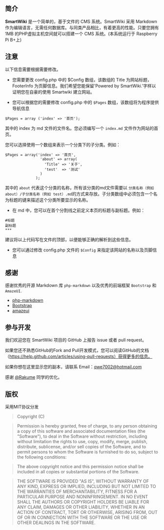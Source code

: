 ## 简介
**SmartWiki** 是一个简单的，基于文件的 CMS 系统。SmartWiki 采用 Markdown 作为编辑语言，无需任何数据库。与同类产品相比，有着更高的性能。只要您拥有1MB 的PHP虚拟主机空间就可以搭建一个 CMS 系统。(本系统运行于 Raspberry Pi B+上)

## 注意
以下信息需要根据需要修改。
* 您需要更改 config.php 中的 $Config 数组，该数组的 Title 为网站标题，FooterInfo 为页脚信息。我们希望您能保留'Powered by SmartWiki.'字样以证明您在自豪的使用 Smartwiki 建立网站。

* 您可以根据您的需要修改 config.php 中的 `$Pages` 数组，该数组将为程序提供导航信息

`$Pages = array ('index' => '首页');`

其中的 index 为 md 文件的文件名。您必须编写一个 `index.md` 文件作为网站的首页。

您可以选择使用一个数组来表示一个分类下的子分类。例如：

```
$Pages = array('index' => '首页',
                'about' => array(
                  'Title' => '关于',
                  'test'  => '测试'
                )
              );
```

其中的 `about` 代表这个分类的名称，所有该分类的md文件需要以 `分类名称（例如 about）/子分类名称（例如 test）.md`的方式来存放。子分类数组中必须包含一个名为标题的键来描述这个分类所要显示的名称。

* 在 md 中，您可以在首个分割线之前定义本页的标题与副标题。例如：

```
#标题
副标题
***
```

建议将以上代码写在文件的顶部，以便能够正确的解析到这些信息。

* 您可以通过修改 config.php 文件的 `$Config` 来指定该网站的名称以及页脚信息

## 感谢
感谢优秀的开源 Markdown 库 `php-markdown` 以及优秀的前端框架 `Bootstrap` 和 `AmazeUI`.

* [php-markdown](https://github.com/michelf/php-markdown)
* [Bootstrap](https://github.com/twbs/bootstrap)
* [amazeui](https://github.com/allmobilize/amazeui/)


## 参与开发
我们欢迎您在 SmartWiki 项目的 GitHub 上报告 issue 或者 pull request。

如果您还不熟悉GitHub的Fork and Pull开发模式，您可以阅读GitHub的文档（https://help.github.com/articles/using-pull-requests）获得更多的信息。

如果你想在这里显示您的副本，请联系 Email：qwe7002@hotmail.com

感谢 [@Rakume](https://github.com/kunr) 同学的优化。

## 版权
采用MIT协议分发

>Copyright (C) <year> <copyright holders>

>Permission is hereby granted, free of charge, to any person obtaining a copy of this software and associated documentation files (the "Software"), to deal in the Software without restriction, including without limitation the rights to use, copy, modify, merge, publish, distribute, sublicense, and/or sell copies of the Software, and to permit persons to whom the Software is furnished to do so, subject to the following conditions:

>The above copyright notice and this permission notice shall be included in all copies or substantial portions of the Software.

>THE SOFTWARE IS PROVIDED "AS IS", WITHOUT WARRANTY OF ANY KIND, EXPRESS OR IMPLIED, INCLUDING BUT NOT LIMITED TO THE WARRANTIES OF MERCHANTABILITY, FITNESS FOR A PARTICULAR PURPOSE AND NONINFRINGEMENT. IN NO EVENT SHALL THE AUTHORS OR COPYRIGHT HOLDERS BE LIABLE FOR ANY CLAIM, DAMAGES OR OTHER LIABILITY, WHETHER IN AN ACTION OF CONTRACT, TORT OR OTHERWISE, ARISING FROM, OUT OF OR IN CONNECTION WITH THE SOFTWARE OR THE USE OR OTHER DEALINGS IN THE SOFTWARE.